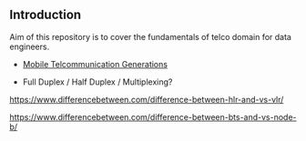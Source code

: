 ## Introduction

Aim of this repository is to cover the fundamentals of telco domain for data engineers. 



- [Mobile Telcommunication Generations](mobile-telco-generations.md)

- Full Duplex / Half Duplex / Multiplexing?





https://www.differencebetween.com/difference-between-hlr-and-vs-vlr/

https://www.differencebetween.com/difference-between-bts-and-vs-node-b/